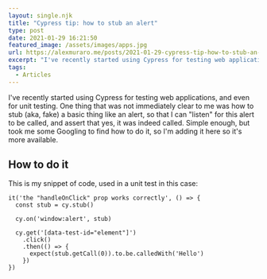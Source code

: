 ```yaml
---
layout: single.njk
title: "Cypress tip: how to stub an alert"
type: post
date: 2021-01-29 16:21:50
featured_image: /assets/images/apps.jpg
url: https://alexmuraro.me/posts/2021-01-29-cypress-tip-how-to-stub-an-alert
excerpt: "I've recently started using Cypress for testing web applications, and even for unit testing. One thing that was not immediately clear to me was how to stub (aka, fake) a basic thing like an alert, so that I can listen for this alert to be called, and assert that yes, it was indeed called."
tags:
  - Articles
---
```


I've recently started using Cypress for testing web applications, and even for unit testing. One thing that was not immediately clear to me was how to stub (aka, fake) a basic thing like an alert, so that I can "listen" for this alert to be called, and assert that yes, it was indeed called.
Simple enough, but took me some Googling to find how to do it, so I'm adding it here so it's more available.

## How to do it

This is my snippet of code, used in a unit test in this case:

```
it('the "handleOnClick" prop works correctly', () => {
  const stub = cy.stub()

  cy.on('window:alert', stub)

  cy.get('[data-test-id="element"]')
    .click()
    .then(() => {
      expect(stub.getCall(0)).to.be.calledWith('Hello')
    })
})
```
